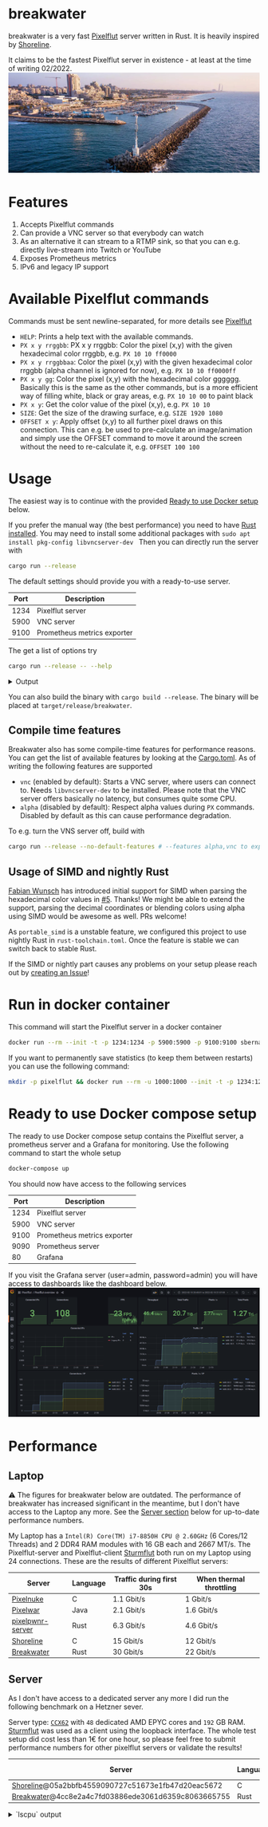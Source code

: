 # breakwater
breakwater is a very fast [Pixelflut](https://wiki.cccgoe.de/wiki/Pixelflut) server written in Rust. It is heavily inspired by [Shoreline](https://github.com/TobleMiner/shoreline).

It claims to be the fastest Pixelflut server in existence - at least at the time of writing 02/2022.
![breakwater logo](docs/images/breakwater.png)

# Features
1. Accepts Pixelflut commands
2. Can provide a VNC server so that everybody can watch
3. As an alternative it can stream to a RTMP sink, so that you can e.g. directly live-stream into Twitch or YouTube
4. Exposes Prometheus metrics
5. IPv6 and legacy IP support

# Available Pixelflut commands
Commands must be sent newline-separated, for more details see [Pixelflut](https://wiki.cccgoe.de/wiki/Pixelflut)
* `HELP`: Prints a help text with the available commands.
* `PX x y rrggbb`: PX x y rrggbb: Color the pixel (x,y) with the given hexadecimal color rrggbb, e.g. `PX 10 10 ff0000`
* `PX x y rrggbbaa`: Color the pixel (x,y) with the given hexadecimal color rrggbb (alpha channel is ignored for now), e.g. `PX 10 10 ff0000ff`
* `PX x y gg`: Color the pixel (x,y) with the hexadecimal color gggggg. Basically this is the same as the other commands, but is a more efficient way of filling white, black or gray areas, e.g. `PX 10 10 00` to paint black
* `PX x y`: Get the color value of the pixel (x,y), e.g. `PX 10 10`
* `SIZE`: Get the size of the drawing surface, e.g. `SIZE 1920 1080`
* `OFFSET x y`: Apply offset (x,y) to all further pixel draws on this connection. This can e.g. be used to pre-calculate an image/animation and simply use the OFFSET command to move it around the screen without the need to re-calculate it, e.g. `OFFSET 100 100`

# Usage
The easiest way is to continue with the provided [Ready to use Docker setup](#run-in-docker-container) below.

If you prefer the manual way (the best performance) you need to have [Rust installed](https://www.rust-lang.org/tools/install).
You may need to install some additional packages with `sudo apt install pkg-config libvncserver-dev `
Then you can directly run the server with
```bash
cargo run --release
```
The default settings should provide you with a ready-to-use server.

| Port | Description                 |
|------|-----------------------------|
| 1234 | Pixelflut server            |
| 5900 | VNC server                  |
| 9100 | Prometheus metrics exporter |

The get a list of options try
```bash
cargo run --release -- --help
```
<details>
  <summary>Output</summary>

```bash
cargo run --release -- --help
    Finished release [optimized] target(s) in 0.04s
     Running `target/release/breakwater --help`
Usage: breakwater [OPTIONS]

Options:
  -l, --listen-address <LISTEN_ADDRESS>
          Listen address to bind to. The default value will listen on all interfaces for IPv4 and IPv6 packets [default: [::]:1234]
      --width <WIDTH>
          Width of the drawing surface [default: 1280]
      --height <HEIGHT>
          Height of the drawing surface [default: 720]
  -f, --fps <FPS>
          Frames per second the server should aim for [default: 30]
  -t, --text <TEXT>
          Text to display on the screen. The text will be followed by "on <listen_address>" [default: "Pixelflut server (breakwater)"]
      --font <FONT>
          The font used to render the text on the screen. Should be a ttf file. If you use the default value a copy that ships with breakwater will be used - no need to download and provide the font [default: Arial.ttf]
  -p, --prometheus-listen-address <PROMETHEUS_LISTEN_ADDRESS>
          Listen address the prometheus exporter should listen on [default: [::]:9100]
      --statistics-save-file <STATISTICS_SAVE_FILE>
          Save file where statistics are periodically saved. The save file will be read during startup and statistics are restored. To reset the statistics simply remove the file [default: statistics.json]
      --statistics-save-interval-s <STATISTICS_SAVE_INTERVAL_S>
          Interval (in seconds) in which the statistics save file should be updated [default: 10]
      --disable-statistics-save-file
          Disable periodical saving of statistics into save file
      --rtmp-address <RTMP_ADDRESS>
          Enable rtmp streaming to configured address, e.g. `rtmp://127.0.0.1:1935/live/test`
      --video-save-folder <VIDEO_SAVE_FOLDER>
          Enable dump of video stream into file. File location will be `<VIDEO_SAVE_FOLDER>/pixelflut_dump_{timestamp}.mp4
  -v, --vnc-port <VNC_PORT>
          Port of the VNC server [default: 5900]
  -h, --help
          Print help
  -V, --version
          Print version
```
</details>

You can also build the binary with `cargo build --release`. The binary will be placed at `target/release/breakwater`.

## Compile time features
Breakwater also has some compile-time features for performance reasons.
You can get the list of available features by looking at the [Cargo.toml](Cargo.toml).
As of writing the following features are supported

* `vnc` (enabled by default): Starts a VNC server, where users can connect to. Needs `libvncserver-dev` to be installed. Please note that the VNC server offers basically no latency, but consumes quite some CPU.
* `alpha` (disabled by default): Respect alpha values during `PX` commands. Disabled by default as this can cause performance degradation.

To e.g. turn the VNS server off, build with

```bash
cargo run --release --no-default-features # --features alpha,vnc to explicitly enable
```

## Usage of SIMD and nightly Rust
[Fabian Wunsch](https://github.com/fabi321) has introduced initial support for SIMD when parsing the hexadecimal color values in [#5](https://github.com/sbernauer/breakwater/pull/5). Thanks!
We might be able to extend the support, parsing the decimal coordinates or blending colors using alpha using SIMD would be awesome as well. PRs welcome!

As `portable_simd` is a unstable feature, we configured this project to use nightly Rust in `rust-toolchain.toml`. Once the feature is stable we can switch back to stable Rust.

If the SIMD or nightly part causes any problems on your setup please reach out by [creating an Issue](https://github.com/sbernauer/breakwater/issues/new)!

# Run in docker container
This command will start the Pixelflut server in a docker container
```bash
docker run --rm --init -t -p 1234:1234 -p 5900:5900 -p 9100:9100 sbernauer/breakwater # --help
```

If you want to permanently save statistics (to keep them between restarts) you can use the following command:
```bash
mkdir -p pixelflut && docker run --rm -u 1000:1000 --init -t -p 1234:1234 -p 5900:5900 -p 9100:9100 -v "$(pwd)/pixelflut:/pixelflut" sbernauer/breakwater --statistics-save-file /pixelflut/statistics.json
```

# Ready to use Docker compose setup
The ready to use Docker compose setup contains the Pixelflut server, a prometheus server and a Grafana for monitoring.
Use the following command to start the whole setup
```bash
docker-compose up
```
You should now have access to the following services

| Port | Description                 |
|------|-----------------------------|
| 1234 | Pixelflut server            |
| 5900 | VNC server                  |
| 9100 | Prometheus metrics exporter |
| 9090 | Prometheus server           |
| 80   | Grafana                     |

If you visit the Grafana server (user=admin, password=admin) you will have access to dashboards like the dashboard below.
![Grafana screenshot](docs/images/Screenshot_20220210_215752.png)

# Performance

## Laptop

:warning: The figures for breakwater below are outdated. The performance of breakwater has increased significant in the meantime, but I don't have access to the Laptop any more.
See the [Server section](#server) below for up-to-date performance numbers.

My Laptop has a `Intel(R) Core(TM) i7-8850H CPU @ 2.60GHz` (6 Cores/12 Threads) and 2 DDR4 RAM modules with 16 GB each and 2667 MT/s.
The Pixelflut-server and Pixelflut-client [Sturmflut](https://github.com/TobleMiner/sturmflut) both run on my Laptop using 24 connections.
These are the results of different Pixelflut servers:

| Server                                                                  | Language | Traffic during first 30s | When thermal throttling |
|-------------------------------------------------------------------------|----------|--------------------------|-------------------------|
| [Pixelnuke](https://github.com/defnull/pixelflut/tree/master/pixelnuke) | C        | 1.1 Gbit/s               | 1 Gbit/s                |
| [Pixelwar](https://github.com/defnull/pixelflut/tree/master/pixelwar)   | Java     | 2.1 Gbit/s               | 1.6 Gbit/s              |
| [pixelpwnr-server](https://github.com/timvisee/pixelpwnr-server)        | Rust     | 6.3 Gbit/s               | 4.6 Gbit/s             |
| [Shoreline](https://github.com/TobleMiner/shoreline)                    | C        | 15 Gbit/s                | 12 Gbit/s               |
| [Breakwater](https://github.com/sbernauer/breakwater)                   | Rust     | 30 Gbit/s                | 22 Gbit/s               |

## Server
As I don't have access to a dedicated server any more I did run the following benchmark on a Hetzner sever.

Server type: [`CCX62`](https://www.hetzner.com/cloud) with `48` dedicated AMD EPYC cores and `192` GB RAM.
[Sturmflut](https://github.com/TobleMiner/sturmflut) was used as a client using the loopback interface.
The whole test setup did cost less than 1€ for one hour, so please feel free to submit performance numbers for other pixelflut servers or validate the results!

| Server                                                                                         | Language | Sustainable traffic |
|------------------------------------------------------------------------------------------------|----------|---------------------|
| [Shoreline](https://github.com/TobleMiner/shoreline)@05a2bbfb4559090727c51673e1fb47d20eac5672  | C        | 55 Gbit/s           |
| [Breakwater](https://github.com/sbernauer/breakwater)@4cc8e2a4c7fd03886ede3061d6359c8063665755 | Rust     | 110 Gbit/s          |

<details>
  <summary>`lscpu` output</summary>

```
Architecture:            x86_64
  CPU op-mode(s):        32-bit, 64-bit
  Address sizes:         40 bits physical, 48 bits virtual
  Byte Order:            Little Endian
CPU(s):                  48
  On-line CPU(s) list:   0-47
Vendor ID:               AuthenticAMD
  Model name:            AMD EPYC Processor
    CPU family:          25
    Model:               1
    Thread(s) per core:  2
    Core(s) per socket:  24
    Socket(s):           1
    Stepping:            1
    BogoMIPS:            4792.80
    Flags:               fpu vme de pse tsc msr pae mce cx8 apic sep mtrr pge mca cmov pat pse36 clflush mmx fxsr sse sse2 ht syscall nx mmxext fxsr_opt pdpe1gb rdts
                         cp lm rep_good nopl cpuid extd_apicid tsc_known_freq pni pclmulqdq ssse3 fma cx16 pcid sse4_1 sse4_2 x2apic movbe popcnt aes xsave avx f16c
                         rdrand hypervisor lahf_lm cmp_legacy cr8_legacy abm sse4a misalignsse 3dnowprefetch osvw topoext perfctr_core invpcid_single ssbd ibrs ibpb
                         stibp vmmcall fsgsbase bmi1 avx2 smep bmi2 erms invpcid rdseed adx smap clflushopt clwb sha_ni xsaveopt xsavec xgetbv1 xsaves clzero xsaveer
                         ptr wbnoinvd arat umip pku ospke rdpid fsrm
Virtualization features:
  Hypervisor vendor:     KVM
  Virtualization type:   full
Caches (sum of all):
  L1d:                   768 KiB (24 instances)
  L1i:                   768 KiB (24 instances)
  L2:                    12 MiB (24 instances)
  L3:                    32 MiB (1 instance)
NUMA:
  NUMA node(s):          1
  NUMA node0 CPU(s):     0-47
Vulnerabilities:
  Itlb multihit:         Not affected
  L1tf:                  Not affected
  Mds:                   Not affected
  Meltdown:              Not affected
  Mmio stale data:       Not affected
  Retbleed:              Not affected
  Spec store bypass:     Mitigation; Speculative Store Bypass disabled via prctl and seccomp
  Spectre v1:            Mitigation; usercopy/swapgs barriers and __user pointer sanitization
  Spectre v2:            Mitigation; Retpolines, IBPB conditional, IBRS_FW, STIBP conditional, RSB filling, PBRSB-eIBRS Not affected
  Srbds:                 Not affected
  Tsx async abort:       Not affected
```

</details>
